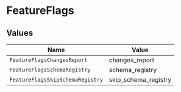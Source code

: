 # FeatureFlags


## Values

| Name                             | Value                            |
| -------------------------------- | -------------------------------- |
| `FeatureFlagsChangesReport`      | changes_report                   |
| `FeatureFlagsSchemaRegistry`     | schema_registry                  |
| `FeatureFlagsSkipSchemaRegistry` | skip_schema_registry             |